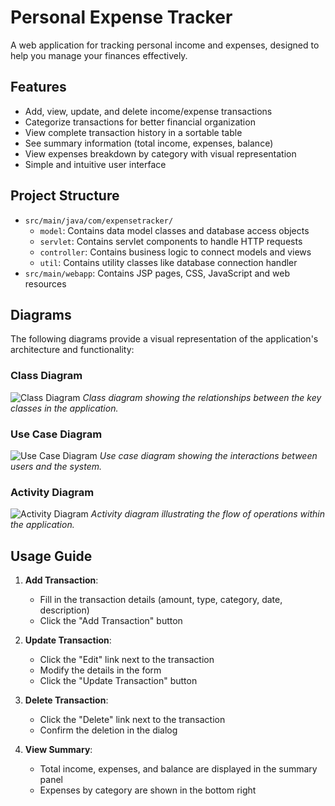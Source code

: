 # Personal Expense Tracker

A web application for tracking personal income and expenses, designed to help you manage your finances effectively.

## Features

- Add, view, update, and delete income/expense transactions
- Categorize transactions for better financial organization
- View complete transaction history in a sortable table
- See summary information (total income, expenses, balance)
- View expenses breakdown by category with visual representation
- Simple and intuitive user interface

## Project Structure

- `src/main/java/com/expensetracker/`
  - `model`: Contains data model classes and database access objects
  - `servlet`: Contains servlet components to handle HTTP requests
  - `controller`: Contains business logic to connect models and views
  - `util`: Contains utility classes like database connection handler
- `src/main/webapp`: Contains JSP pages, CSS, JavaScript and web resources

## Diagrams

The following diagrams provide a visual representation of the application's architecture and functionality:

### Class Diagram

![Class Diagram](https://drive.google.com/file/d/1mcX2GH5x3ehqZCdFvFLXGmriUlTypjet/view?usp=sharing)
_Class diagram showing the relationships between the key classes in the application._

### Use Case Diagram

![Use Case Diagram](https://drive.google.com/file/d/10vrzy96yyDXSC95vcCKIgCOqHIHcrUFS/view?usp=sharing)
_Use case diagram showing the interactions between users and the system._

### Activity Diagram

![Activity Diagram](https://drive.google.com/file/d/1JylLqxF6BuFnWnA61xyQIrx3ZcyntNnI/view?usp=sharing)
_Activity diagram illustrating the flow of operations within the application._

## Usage Guide

1. **Add Transaction**:

   - Fill in the transaction details (amount, type, category, date, description)
   - Click the "Add Transaction" button

2. **Update Transaction**:

   - Click the "Edit" link next to the transaction
   - Modify the details in the form
   - Click the "Update Transaction" button

3. **Delete Transaction**:

   - Click the "Delete" link next to the transaction
   - Confirm the deletion in the dialog

4. **View Summary**:
   - Total income, expenses, and balance are displayed in the summary panel
   - Expenses by category are shown in the bottom right
